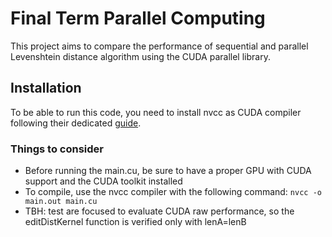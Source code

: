 # Final Term Parallel Computing

This project aims to compare the performance of sequential and parallel Levenshtein distance algorithm using the CUDA parallel library.

## Installation

To be able to run this code, you need to install nvcc as CUDA compiler following their dedicated [guide](https://docs.nvidia.com/cuda/cuda-compiler-driver-nvcc/index.html).

### Things to consider

- Before running the main.cu, be sure to have a proper GPU with CUDA support and the CUDA toolkit installed
- To compile, use the nvcc compiler with the following command: `nvcc -o main.out main.cu`
- TBH: test are focused to evaluate CUDA raw performance, so the editDistKernel function is verified only with lenA=lenB
